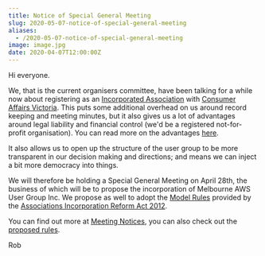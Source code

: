 ```yaml
---
title: Notice of Special General Meeting
slug: 2020-05-07-notice-of-special-general-meeting
aliases:
  - /2020-05-07-notice-of-special-general-meeting
image: image.jpg
date: 2020-04-07T12:00:00Z
---
```


Hi everyone.

We, that is the current organisers committee, have been talking for a while now about registering as an [Incorporated Association](https://www.consumer.vic.gov.au/clubs-and-fundraising/incorporated-associations) with [Consumer Affairs Victoria](https://www.consumer.vic.gov.au/). This puts some additional overhead on us around record keeping and meeting minutes, but it also gives us a lot of advantages around legal liability and financial control (we'd be a registered not-for-profit organisation). You can read more on the advantages [here](https://www.consumer.vic.gov.au/clubs-and-fundraising/incorporated-associations/become-an-incorporated-association/should-your-club-incorporate).

It also allows us to open up the structure of the user group to be more transparent in our decision making and directions; and means we can inject a bit more democracy into things.

We will therefore be holding a Special General Meeting on April 28th, the business of which will be to propose the incorporation of Melbourne AWS User Group Inc. We propose as well to adopt the [Model Rules](https://www.consumer.vic.gov.au/clubs-and-fundraising/incorporated-associations/running-an-incorporated-association/rules#model-rules) provided by the [Associations Incorporation Reform Act 2012](https://www.legislation.vic.gov.au/in-force/acts/associations-incorporation-reform-act-2012).

You can find out more at [Meeting Notices](/association/notices), you can also check out the [proposed rules](/association/rules).

Rob
